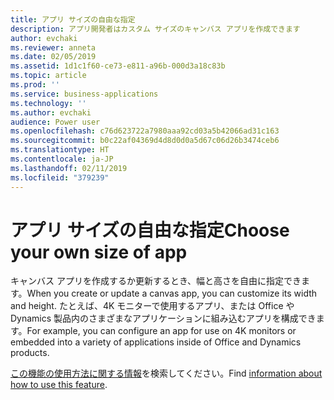 ```yaml
---
title: アプリ サイズの自由な指定
description: アプリ開発者はカスタム サイズのキャンバス アプリを作成できます
author: evchaki
ms.reviewer: anneta
ms.date: 02/05/2019
ms.assetid: 1d1c1f60-ce73-e811-a96b-000d3a18c83b
ms.topic: article
ms.prod: ''
ms.service: business-applications
ms.technology: ''
ms.author: evchaki
audience: Power user
ms.openlocfilehash: c76d623722a7980aaa92cd03a5b42066ad31c163
ms.sourcegitcommit: b0c22af04369d4d8d0d0a5d67c06d26b3474ceb6
ms.translationtype: HT
ms.contentlocale: ja-JP
ms.lasthandoff: 02/11/2019
ms.locfileid: "379239"
---
```

# <a name="choose-your-own-size-of-app"></a><span data-ttu-id="95597-103">アプリ サイズの自由な指定</span><span class="sxs-lookup"><span data-stu-id="95597-103">Choose your own size of app</span></span>




<span data-ttu-id="95597-104">キャンバス アプリを作成するか更新するとき、幅と高さを自由に指定できます。</span><span class="sxs-lookup"><span data-stu-id="95597-104">When you create or update a canvas app, you can customize its width and height.</span></span> <span data-ttu-id="95597-105">たとえば、4K モニターで使用するアプリ、または Office や Dynamics 製品内のさまざまなアプリケーションに組み込むアプリを構成できます。</span><span class="sxs-lookup"><span data-stu-id="95597-105">For example, you can configure an app for use on 4K monitors or embedded into a variety of applications inside of Office and Dynamics products.</span></span>

<span data-ttu-id="95597-106">[この機能の使用方法に関する情報](https://docs.microsoft.com/powerapps/maker/canvas-apps/set-aspect-ratio-portrait-landscape)を検索してください。</span><span class="sxs-lookup"><span data-stu-id="95597-106">Find [information about how to use this feature](https://docs.microsoft.com/powerapps/maker/canvas-apps/set-aspect-ratio-portrait-landscape).</span></span>